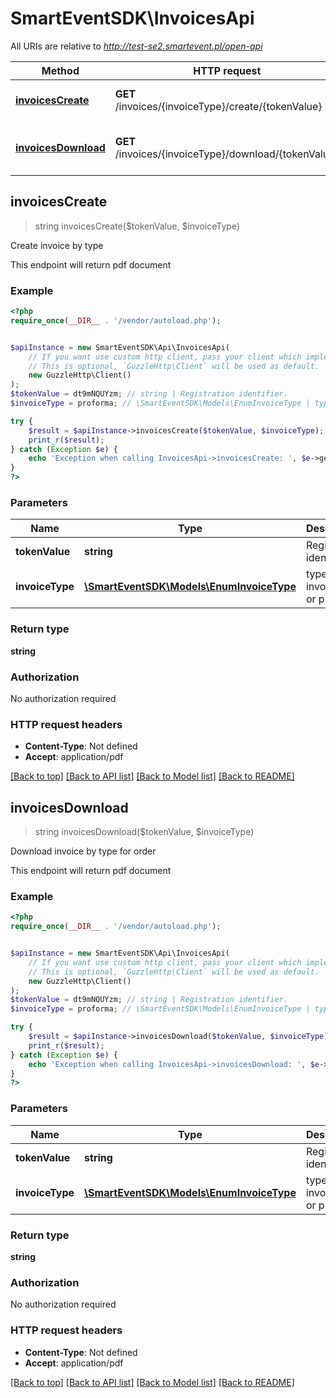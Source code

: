 # SmartEventSDK\InvoicesApi

All URIs are relative to *http://test-se2.smartevent.pl/open-api*

Method | HTTP request | Description
------------- | ------------- | -------------
[**invoicesCreate**](InvoicesApi.md#invoicesCreate) | **GET** /invoices/{invoiceType}/create/{tokenValue} | Create invoice by type
[**invoicesDownload**](InvoicesApi.md#invoicesDownload) | **GET** /invoices/{invoiceType}/download/{tokenValue} | Download invoice by type for order



## invoicesCreate

> string invoicesCreate($tokenValue, $invoiceType)

Create invoice by type

This endpoint will return pdf document

### Example

```php
<?php
require_once(__DIR__ . '/vendor/autoload.php');


$apiInstance = new SmartEventSDK\Api\InvoicesApi(
    // If you want use custom http client, pass your client which implements `GuzzleHttp\ClientInterface`.
    // This is optional, `GuzzleHttp\Client` will be used as default.
    new GuzzleHttp\Client()
);
$tokenValue = dt9mNQUYzm; // string | Registration identifier.
$invoiceType = proforma; // \SmartEventSDK\Models\EnumInvoiceType | type of invoice vat or proforma

try {
    $result = $apiInstance->invoicesCreate($tokenValue, $invoiceType);
    print_r($result);
} catch (Exception $e) {
    echo 'Exception when calling InvoicesApi->invoicesCreate: ', $e->getMessage(), PHP_EOL;
}
?>
```

### Parameters


Name | Type | Description  | Notes
------------- | ------------- | ------------- | -------------
 **tokenValue** | **string**| Registration identifier. |
 **invoiceType** | [**\SmartEventSDK\Models\EnumInvoiceType**](../Model/.md)| type of invoice vat or proforma |

### Return type

**string**

### Authorization

No authorization required

### HTTP request headers

- **Content-Type**: Not defined
- **Accept**: application/pdf

[[Back to top]](#) [[Back to API list]](../../README.md#documentation-for-api-endpoints)
[[Back to Model list]](../../README.md#documentation-for-models)
[[Back to README]](../../README.md)


## invoicesDownload

> string invoicesDownload($tokenValue, $invoiceType)

Download invoice by type for order

This endpoint will return pdf document

### Example

```php
<?php
require_once(__DIR__ . '/vendor/autoload.php');


$apiInstance = new SmartEventSDK\Api\InvoicesApi(
    // If you want use custom http client, pass your client which implements `GuzzleHttp\ClientInterface`.
    // This is optional, `GuzzleHttp\Client` will be used as default.
    new GuzzleHttp\Client()
);
$tokenValue = dt9mNQUYzm; // string | Registration identifier.
$invoiceType = proforma; // \SmartEventSDK\Models\EnumInvoiceType | type of invoice vat or proforma

try {
    $result = $apiInstance->invoicesDownload($tokenValue, $invoiceType);
    print_r($result);
} catch (Exception $e) {
    echo 'Exception when calling InvoicesApi->invoicesDownload: ', $e->getMessage(), PHP_EOL;
}
?>
```

### Parameters


Name | Type | Description  | Notes
------------- | ------------- | ------------- | -------------
 **tokenValue** | **string**| Registration identifier. |
 **invoiceType** | [**\SmartEventSDK\Models\EnumInvoiceType**](../Model/.md)| type of invoice vat or proforma |

### Return type

**string**

### Authorization

No authorization required

### HTTP request headers

- **Content-Type**: Not defined
- **Accept**: application/pdf

[[Back to top]](#) [[Back to API list]](../../README.md#documentation-for-api-endpoints)
[[Back to Model list]](../../README.md#documentation-for-models)
[[Back to README]](../../README.md)

